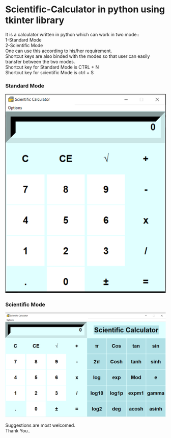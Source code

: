 # Scientific-Calculator in python using tkinter library
It is a calculator written in python which can work in two mode::<br>
1-Standard Mode<br>
2-Scientific Mode<br>
One can use this according to his/her requirement.<br>
Shortcut keys are also binded with the modes so that user can easily transfer between the two modes.<br>
Shortcut key for Standard Mode is CTRL + N<br>
Shortcut key for scientific Mode is ctrl + S<br>

### **Standard Mode**
![](standard.PNG)

### **Scientific Mode**
![](scientific.PNG)

Suggestions are most welcomed.<br>
Thank You..<br>

